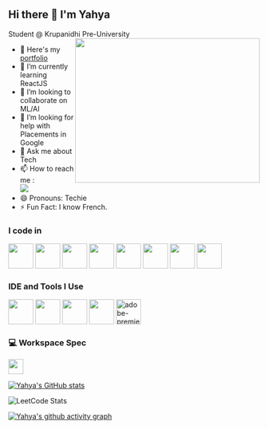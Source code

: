 ## Hi there 👋 I'm Yahya

Student @ Krupanidhi Pre-University
<img align="right" width="370" height="290" src="https://media.giphy.com/media/v1.Y2lkPTc5MGI3NjExb2czcDJuMDU3eWVlYTU2b2t2eGZqa2NlaW8xZ3R2bXV5dGYzeHc3aSZlcD12MV9pbnRlcm5hbF9naWZfYnlfaWQmY3Q9Zw/qgQUggAC3Pfv687qPC/giphy.gif">
- 🔭 Here's my [portfolio](#)                                                 
- 🌱 I’m currently learning ReactJS
- 👯 I’m looking to collaborate on ML/AI
- 🤔 I’m looking for help with Placements in Google
- 💬 Ask me about Tech
- 📫 How to reach me :
<br /> [<img src="https://img.shields.io/badge/Instagram-E4405F?style=for-the-badge&logo=instagram&logoColor=white" />](https://www.instagram.com/simply._.yahya?igsh=NHhydWRzcG90MTBk)
- 😄 Pronouns: Techie
- ⚡ Fun Fact: I know French.

### I code in
<img height="50" width="50" src="https://img.icons8.com/color/48/000000/python.png" /> <img height="50" width="50" src="https://img.icons8.com/color/48/000000/html-5.png" /> <img height="50" width="50" src="https://img.icons8.com/color/48/000000/css3.png" /> <img height="50" width="50" src="https://img.icons8.com/color/48/000000/bootstrap.png" />
<img height="50" width="50" src="https://img.icons8.com/color/48/000000/javascript.png"/> <img height="50" width="50" src="https://img.icons8.com/color/48/000000/react-native.png"/> <img height="50" width="50" src="https://img.icons8.com/color/48/000000/google-firebase-console.png"/> <img height="50" width="50" src="https://img.icons8.com/color/48/000000/mongodb.png"/>

### IDE and Tools I Use
<img height="50" width="50" src="https://img.icons8.com/color/48/000000/visual-studio-code-2019.png"/> <img height="50" width="50" src="https://img.icons8.com/color/50/000000/git.png"/> <img height="50" src="https://img.icons8.com/color/480/null/notion--v1.png" /> <img height="50" width="50" src="https://img.icons8.com/doodle/48/000000/adobe-photoshop.png"/> <img width="50" height="50" src="https://img.icons8.com/color/48/adobe-premiere-pro--v1.png" alt="adobe-premiere-pro--v1"/>


### 💻 Workspace Spec
<img height="30" src="https://img.shields.io/badge/Intel-Core_i5_10th-0071C5?style=for-the-badge&logo=intel&logoColor=white"/>

[![Yahya's GitHub stats](https://github-readme-stats.vercel.app/api?username=yahyazoom17)](https://github.com/anuraghazra/github-readme-stats)

![LeetCode Stats](https://leetcard.jacoblin.cool/yahyazoom17?theme=dark&font=Fira%20Code&ext=activity)

[![Yahya's github activity graph](https://github-readme-activity-graph.vercel.app/graph?username=yahyazoom17&bg_color=000000&color=ffffff&line=1eff00&point=ffffff&area=true&hide_border=true)](https://github.com/ashutosh00710/github-readme-activity-graph)
